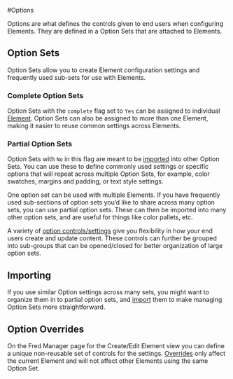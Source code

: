 #Options

Options are what defines the controls given to end users when configuring Elements. They are defined in a Option Sets that are attached to Elements.

## Option Sets

Option Sets allow you to create Element configuration settings and frequently used sub-sets for use with Elements.

### Complete Option Sets

Option Sets with the `complete` flag set to `Yes` can be assigned to individual [Element](../elements/index.md). Option Sets can also be assigned to more than one Element, making it easier to reuse common settings across Elements.

### Partial Option Sets

Option Sets with `No` in this flag are meant to be [imported](import.md) into other Option Sets. You can use these to define commonly used settings or specific options that will repeat across multiple Option Sets, for example, color swatches, margins and padding, or text style settings.


One option set can be used with multiple Elements. If you have frequently used sub-sections of option sets you’d like to share across many option sets, you can use partial option sets. These can then be imported into many other option sets, and are useful for things like color pallets, etc.

A variety of [option controls/settings](settings.md) give you flexibility in how your end users create and update content. These controls can further be grouped into sub-groups that can be opened/closed for better organization of large option sets.

## Importing

If you use similar Option settings across many sets, you might want to organize them in to partial option sets, and [import](import.md) them to make managing Option Sets more straightforward.

## Option Overrides

On the Fred Manager page for the Create/Edit Element view you can define a unique non-reusable set of controls for the settings. [Overrides](override.md) only affect the current Element and will not affect other Elements using the same Option Set. 